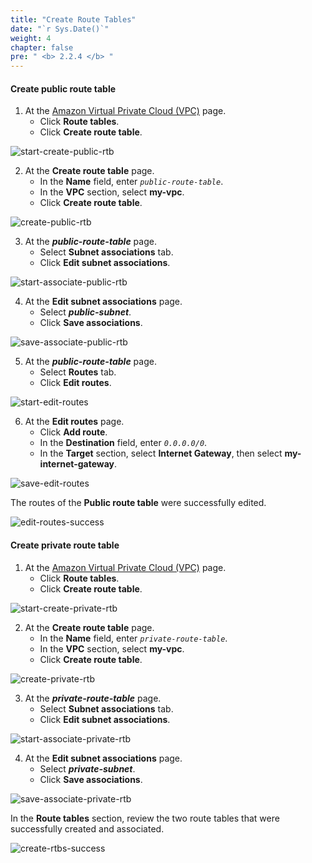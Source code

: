 ```yaml
---
title: "Create Route Tables"
date: "`r Sys.Date()`"
weight: 4
chapter: false
pre: " <b> 2.2.4 </b> "
---
```


#### Create public route table

1. At the [Amazon Virtual Private Cloud (VPC)](https://aws.amazon.com/vpc/) page.
   - Click **Route tables**.
   - Click **Create route table**.

![start-create-public-rtb](/images/create-vpc/rtb/start-create-rtb-1.png)

2. At the **Create route table** page.
   - In the **Name** field, enter _`public-route-table`_.
   - In the **VPC** section, select **my-vpc**.
   - Click **Create route table**.

![create-public-rtb](/images/create-vpc/rtb/create-public-rtb.png)

3. At the **_public-route-table_** page.
   - Select **Subnet associations** tab.
   - Click **Edit subnet associations**.

![start-associate-public-rtb](/images/create-vpc/rtb/start-associate-1.png)

4. At the **Edit subnet associations** page.
   - Select **_public-subnet_**.
   - Click **Save associations**.

![save-associate-public-rtb](/images/create-vpc/rtb/save-associate-1.png)

5. At the **_public-route-table_** page.
   - Select **Routes** tab.
   - Click **Edit routes**.

![start-edit-routes](/images/create-vpc/rtb/start-edit-routes-1.png)

6. At the **Edit routes** page.
   - Click **Add route**.
   - In the **Destination** field, enter _`0.0.0.0/0`_.
   - In the **Target** section, select **Internet Gateway**, then select **my-internet-gateway**.

![save-edit-routes](/images/create-vpc/rtb/save-edit-routes-1.png)

The routes of the **Public route table** were successfully edited.

![edit-routes-success](/images/create-vpc/rtb/edit-routes-success-1.png)

#### Create private route table

1. At the [Amazon Virtual Private Cloud (VPC)](https://aws.amazon.com/vpc/) page.
   - Click **Route tables**.
   - Click **Create route table**.

![start-create-private-rtb](/images/create-vpc/rtb/start-create-rtb-2.png)

2. At the **Create route table** page.
   - In the **Name** field, enter _`private-route-table`_.
   - In the **VPC** section, select **my-vpc**.
   - Click **Create route table**.

![create-private-rtb](/images/create-vpc/rtb/create-private-rtb.png)

3. At the **_private-route-table_** page.
   - Select **Subnet associations** tab.
   - Click **Edit subnet associations**.

![start-associate-private-rtb](/images/create-vpc/rtb/start-associate-2.png)

4. At the **Edit subnet associations** page.
   - Select **_private-subnet_**.
   - Click **Save associations**.

![save-associate-private-rtb](/images/create-vpc/rtb/save-associate-2.png)

In the **Route tables** section, review the two route tables that were successfully created and associated.

![create-rtbs-success](/images/create-vpc/rtb/create-rtbs-success.png)
